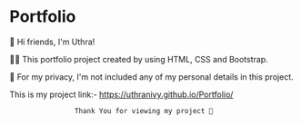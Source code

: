 # Portfolio
🙏 Hi friends,  I'm Uthra!

 🙎‍♀️ This portfolio project created by using HTML, CSS and Bootstrap.

 🌺 For my privacy, I'm not included any of my personal details in this project.

 This is my project link:-  https://uthranivy.github.io/Portfolio/

                    Thank You for viewing my project 🙏
